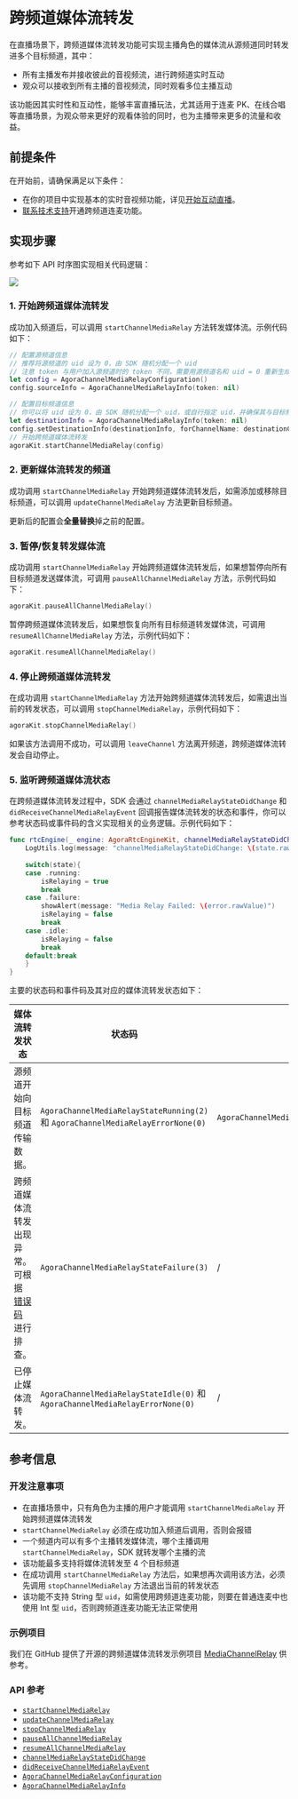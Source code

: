 # 跨频道媒体流转发

在直播场景下，跨频道媒体流转发功能可实现主播角色的媒体流从源频道同时转发进多个目标频道，其中：

- 所有主播发布并接收彼此的音视频流，进行跨频道实时互动
- 观众可以接收到所有主播的音视频流，同时观看多位主播互动

该功能因其实时性和互动性，能够丰富直播玩法，尤其适用于连麦 PK、在线合唱等直播场景，为观众带来更好的观看体验的同时，也为主播带来更多的流量和收益。


## 前提条件

在开始前，请确保满足以下条件：

- 在你的项目中实现基本的实时音视频功能，详见[开始互动直播](./start_live_ios_ng)。
- <a href="https://agora-ticket.agora.io/">联系技术支持</a>开通跨频道连麦功能。


## 实现步骤

参考如下 API 时序图实现相关代码逻辑：

![](https://web-cdn.agora.io/docs-files/1672909939287)

### 1. 开始跨频道媒体流转发

成功加入频道后，可以调用 `startChannelMediaRelay` 方法转发媒体流。示例代码如下：

```swift
// 配置源频道信息
// 推荐将源频道的 uid 设为 0，由 SDK 随机分配一个 uid
// 注意 token 与用户加入源频道时的 token 不同，需要用源频道名和 uid = 0 重新生成
let config = AgoraChannelMediaRelayConfiguration()
config.sourceInfo = AgoraChannelMediaRelayInfo(token: nil)

// 配置目标频道信息
// 你可以将 uid 设为 0，由 SDK 随机分配一个 uid，或自行指定 uid，并确保其与目标频道中的所有 uid 不同
let destinationInfo = AgoraChannelMediaRelayInfo(token: nil)
config.setDestinationInfo(destinationInfo, forChannelName: destinationChannelName)
// 开始跨频道媒体流转发
agoraKit.startChannelMediaRelay(config)
```


### 2. 更新媒体流转发的频道

成功调用 `startChannelMediaRelay` 开始跨频道媒体流转发后，如需添加或移除目标频道，可以调用 `updateChannelMediaRelay` 方法更新目标频道。

<div class="alert info">更新后的配置会<b>全量替换</b>掉之前的配置。</div>


### 3. 暂停/恢复转发媒体流

成功调用 `startChannelMediaRelay` 开始跨频道媒体流转发后，如果想暂停向所有目标频道发送媒体流，可调用 `pauseAllChannelMediaRelay` 方法，示例代码如下：

```swift
agoraKit.pauseAllChannelMediaRelay()
```

暂停跨频道媒体流转发后，如果想恢复向所有目标频道转发媒体流，可调用 `resumeAllChannelMediaRelay` 方法，示例代码如下：

```swift
agoraKit.resumeAllChannelMediaRelay()
```


### 4. 停止跨频道媒体流转发

在成功调用 `startChannelMediaRelay` 方法开始跨频道媒体流转发后，如需退出当前的转发状态，可以调用 `stopChannelMediaRelay`，示例代码如下：

```swift
agoraKit.stopChannelMediaRelay()
```

<div class="alert info">如果该方法调用不成功，可以调用 <code>leaveChannel</code> 方法离开频道，跨频道媒体流转发会自动停止。</div>


### 5. 监听跨频道媒体流状态

在跨频道媒体流转发过程中，SDK 会通过 `channelMediaRelayStateDidChange` 和 `didReceiveChannelMediaRelayEvent` 回调报告媒体流转发的状态和事件，你可以参考状态码或事件码的含义实现相关的业务逻辑。示例代码如下：

```swift
func rtcEngine(_ engine: AgoraRtcEngineKit, channelMediaRelayStateDidChange state: AgoraChannelMediaRelayState, error: AgoraChannelMediaRelayError) {
    LogUtils.log(message: "channelMediaRelayStateDidChange: \(state.rawValue) error \(error.rawValue)", level: .info)
    
    switch(state){
    case .running:
        isRelaying = true
        break
    case .failure:
        showAlert(message: "Media Relay Failed: \(error.rawValue)")
        isRelaying = false
        break
    case .idle:
        isRelaying = false
        break
    default:break
    }
}
```

主要的状态码和事件码及其对应的媒体流转发状态如下：

| 媒体流转发状态 | 状态码 | 事件码 |
| ---------------- | ---------------- | ---------------- |
| 源频道开始向目标频道传输数据。  | `AgoraChannelMediaRelayStateRunning(2)` 和 `AgoraChannelMediaRelayErrorNone(0)`     | `AgoraChannelMediaRelayEventSentToDestinationChannel(4)`     |
| 跨频道媒体流转发出现异常。可根据[错误码](./API%20Reference/ios_ng/API/toc_stream_management.html#callback_irtcengineeventhandler_onchannelmediarelaystatechanged)进行排查。   |  `AgoraChannelMediaRelayStateFailure(3)` |   /    |
| 已停止媒体流转发。  | `AgoraChannelMediaRelayStateIdle(0)` 和 `AgoraChannelMediaRelayErrorNone(0)`   |    /    |


## 参考信息

### 开发注意事项

- 在直播场景中，只有角色为主播的用户才能调用 `startChannelMediaRelay` 开始跨频道媒体流转发
- `startChannelMediaRelay` 必须在成功加入频道后调用，否则会报错
- 一个频道内可以有多个主播转发媒体流，哪个主播调用 `startChannelMediaRelay`，SDK 就转发哪个主播的流
- 该功能最多支持将媒体流转发至 4 个目标频道
- 在成功调用 `startChannelMediaRelay` 方法后，如果想再次调用该方法，必须先调用 `stopChannelMediaRelay` 方法退出当前的转发状态
- 该功能不支持 String 型 `uid`，如需使用跨频道连麦功能，则要在普通连麦中也使用 Int 型 `uid`，否则跨频道连麦功能无法正常使用

### 示例项目

我们在 GitHub 提供了开源的跨频道媒体流转发示例项目 [MediaChannelRelay](https://github.com/AgoraIO/API-Examples/blob/main/iOS/APIExample/APIExample/Examples/Advanced/MediaChannelRelay/MediaChannelRelay.swift) 供参考。

### API 参考

- [`startChannelMediaRelay`](./API%20Reference/ios_ng/API/toc_stream_management.html#api_irtcengine_startchannelmediarelay)
- [`updateChannelMediaRelay`](./API%20Reference/ios_ng/API/toc_stream_management.html#api_irtcengine_updatechannelmediarelay)
- [`stopChannelMediaRelay`](./API%20Reference/ios_ng/API/toc_stream_management.html#api_irtcengine_stopchannelmediarelay)
- [`pauseAllChannelMediaRelay`](./API%20Reference/ios_ng/API/toc_stream_management.html#api_irtcengine_pauseallchannelmediarelay)
- [`resumeAllChannelMediaRelay`](./API%20Reference/ios_ng/API/toc_stream_management.html#api_irtcengine_resumeallchannelmediarelay)
- [`channelMediaRelayStateDidChange`](./API%20Reference/ios_ng/API/toc_network.html#callback_irtcengineeventhandler_onchannelmediarelaystatechanged)
- [`didReceiveChannelMediaRelayEvent`](./API%20Reference/ios_ng/API/toc_stream_management.html#callback_irtcengineeventhandler_onchannelmediarelayevent)
- [`AgoraChannelMediaRelayConfiguration`](./API%20Reference/ios_ng/API/class_channelmediarelayconfiguration.html)
- [`AgoraChannelMediaRelayInfo`](./API%20Reference/ios_ng/API/class_channelmediainfo.html)